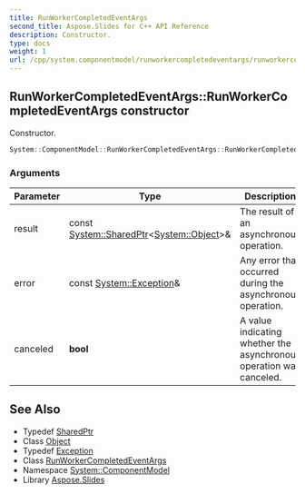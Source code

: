 ```yaml
---
title: RunWorkerCompletedEventArgs
second_title: Aspose.Slides for C++ API Reference
description: Constructor.
type: docs
weight: 1
url: /cpp/system.componentmodel/runworkercompletedeventargs/runworkercompletedeventargs/
---
```

## RunWorkerCompletedEventArgs::RunWorkerCompletedEventArgs constructor


Constructor.

```cpp
System::ComponentModel::RunWorkerCompletedEventArgs::RunWorkerCompletedEventArgs(const System::SharedPtr<System::Object> &result, const System::Exception &error, bool canceled)
```


### Arguments

| Parameter | Type | Description |
| --- | --- | --- |
| result | const [System::SharedPtr](../../../system/sharedptr/)\<[System::Object](../../../system/object/)\>\& | The result of an asynchronous operation. |
| error | const [System::Exception](../../../system/exception/)\& | Any error that occurred during the asynchronous operation. |
| canceled | **bool** | A value indicating whether the asynchronous operation was canceled. |

## See Also

* Typedef [SharedPtr](../../../system/sharedptr/)
* Class [Object](../../../system/object/)
* Typedef [Exception](../../../system/exception/)
* Class [RunWorkerCompletedEventArgs](../)
* Namespace [System::ComponentModel](../../)
* Library [Aspose.Slides](../../../)
